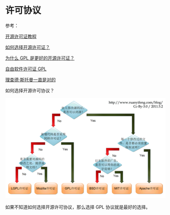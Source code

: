 # 许可协议

参考：

[开源许可证教程](https://www.ruanyifeng.com/blog/2017/10/open-source-license-tutorial.html)

[如何选择开源许可证？](https://www.ruanyifeng.com/blog/2011/05/how_to_choose_free_software_licenses.html)

[为什么 GPL 是更好的开源许可证？](https://www.ruanyifeng.com/blog/2010/02/why_gpl_is_a_better_choice.html)

[自由软件许可证 GPL](https://www.ruanyifeng.com/blog/2004/06/gpl.html)

[理查德·斯托曼一直是对的](https://www.ruanyifeng.com/blog/2012/01/richard_stallman_was_right_all_along.html)

如何选择开源许可协议？

![开源许可协议](img/free_software_licenses.png)

如果不知道如何选择开源许可协议，那么选择 GPL 协议就是最好的选择。
